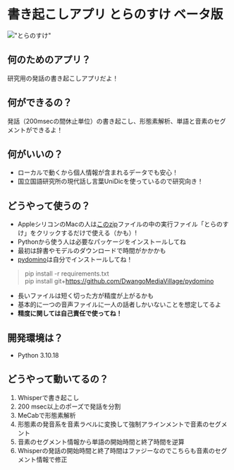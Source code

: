 # 書き起こしアプリ  とらのすけ ベータ版
!["とらのすけ"]("asset/tranosuke.png")

## 何のためのアプリ？
研究用の発話の書き起こしアプリだよ！

## 何ができるの？
発話（200msecの間休止単位）の書き起こし、形態素解析、単語と音素のセグメントができるよ！

## 何がいいの？
- ローカルで動くから個人情報が含まれるデータでも安心！
- 国立国語研究所の現代話し言葉UniDicを使っているので研究向き！

## どうやって使うの？
- AppleシリコンのMacの人は[このzip](https://drive.google.com/file/d/1fQmajQ6BUJDHBexdn78DO2HBFFyxg0ug/view?usp=share_link)ファイルの中の実行ファイル「とらのすけ」をクリックするだけで使える（かも）!
- Pythonから使う人は必要なパッケージをインストールしてね
- 最初は辞書やモデルのダウンロードで時間がかかかも
- [pydomino](https://github.com/DwangoMediaVillage/pydomino/tree/main#)は自分でインストールしてね！
> pip install -r requirements.txt  
> pip install git+https://github.com/DwangoMediaVillage/pydomino
- 長いファイルは短く切った方が精度が上がるかも
- 基本的に一つの音声ファイルに一人の話者しかいないことを想定してるよ
- **精度に関しては自己責任で使ってね！**

## 開発環境は？
- Python 3.10.18

## どうやって動いてるの？
1. Whisperで書き起こし
2. 200 msec以上のポーズで発話を分割
3. MeCabで形態素解析
4. 形態素の発音系を音素ラベルに変換して強制アラインメントで音素のセグメント
5. 音素のセグメント情報から単語の開始時間と終了時間を逆算
6. Whisperの発話の開始時間と終了時間はファジーなのでこちらも音素のセグメント情報で修正